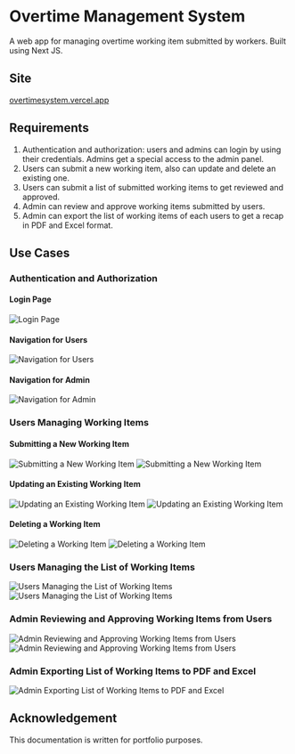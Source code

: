 # Overtime Management System

A web app for managing overtime working item submitted by workers. Built using Next JS.

## Site

[overtimesystem.vercel.app](https://overtimesystem.vercel.app)

## Requirements

1. Authentication and authorization: users and admins can login by using their credentials. Admins get a special access to the admin panel.
2. Users can submit a new working item, also can update and delete an existing one.
3. Users can submit a list of submitted working items to get reviewed and approved.
4. Admin can review and approve working items submitted by users.
5. Admin can export the list of working items of each users to get a recap in PDF and Excel format.

## Use Cases

### Authentication and Authorization

#### Login Page

![Login Page](https://i.ibb.co/XzPFXCf/Screenshot-2024-02-02-003138.png)

#### Navigation for Users

![Navigation for Users](https://i.ibb.co/rw7xH08/Screenshot-2024-02-03-163123.png)

#### Navigation for Admin

![Navigation for Admin](https://i.ibb.co/xGhYL7G/Screenshot-2024-02-03-190340.png)

### Users Managing Working Items

#### Submitting a New Working Item

![Submitting a New Working Item](https://i.ibb.co/tQnmRWc/Screenshot-2024-02-01-225123.png)
![Submitting a New Working Item](https://i.ibb.co/DkYtF9y/Screenshot-2024-02-01-225215.png)

#### Updating an Existing Working Item

![Updating an Existing Working Item](https://i.ibb.co/Nrc3Mdg/Screenshot-2024-02-01-225317.png)
![Updating an Existing Working Item](https://i.ibb.co/zZBcXQr/Screenshot-2024-02-01-225330.png)

#### Deleting a Working Item

![Deleting a Working Item](https://i.ibb.co/2ZRSDN1/Screenshot-2024-02-01-225348.png)
![Deleting a Working Item](https://i.ibb.co/2Z6cQRx/Screenshot-2024-02-01-225406.png)

### Users Managing the List of Working Items

![Users Managing the List of Working Items](https://i.ibb.co/Kj9KBrQ/Screenshot-2024-02-01-225608.png)
![Users Managing the List of Working Items](https://i.ibb.co/KbwLvKz/Screenshot-2024-02-01-225621.png)

### Admin Reviewing and Approving Working Items from Users

![Admin Reviewing and Approving Working Items from Users](https://i.ibb.co/XZdXh58/Screenshot-2024-02-01-233505.png)
![Admin Reviewing and Approving Working Items from Users](https://i.ibb.co/Rb9m9f3/Screenshot-2024-02-01-233605.png)

### Admin Exporting List of Working Items to PDF and Excel

![Admin Exporting List of Working Items to PDF and Excel](https://i.ibb.co/5c9hGQx/Screenshot-2024-02-01-233805.png)

## Acknowledgement

This documentation is written for portfolio purposes.
